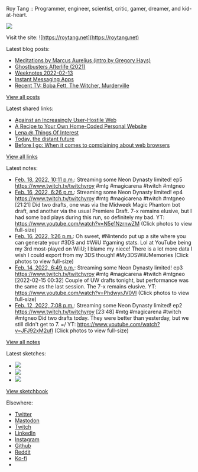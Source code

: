 Roy Tang :: Programmer, engineer, scientist, critic, gamer, dreamer, and kid-at-heart.

![](https://roytang.net/static/img/profile.jpg)

Visit the site: ![https://roytang.net](https://roytang.net)

Latest blog posts:

- [Meditations by Marcus Aurelius (intro by Gregory Hays)](https://roytang.net/2022/02/meditations/)
- [Ghostbusters Afterlife (2021)](https://roytang.net/2022/02/ghostbusters-afterlife/)
- [Weeknotes 2022-02-13](https://roytang.net/2022/02/weeknotes-02-13/)
- [Instant Messaging Apps](https://roytang.net/2022/02/im-apps/)
- [Recent TV: Boba Fett, The Witcher, Murderville](https://roytang.net/2022/02/tv-bobafett-witcher2-murderville/)

[View all posts](https://roytang.net/blog)

Latest shared links:

- [Against an Increasingly User-Hostile Web](https://roytang.net/2022/02/against-an-increasingly-user-hostile-web/)
- [A Recipe to Your Own Home-Coded Personal Website](https://roytang.net/2022/02/a-recipe-to-your-own-home-coded-personal-website/)
- [Lena @ Things Of Interest](https://roytang.net/2022/02/7ed0777d44863e8b7c8959f4cf5092f3/)
- [Today, the distant future](https://roytang.net/2022/02/today-the-distant-future/)
- [Before I go: When it comes to complaining about web browsers](https://roytang.net/2022/02/before-i-go-when-it-comes-to-complaining-about-web-browsers/)

[View all links](https://roytang.net/links)

Latest notes:

- [Feb. 18, 2022, 10:11 p.m.](https://roytang.net/2022/02/1494675861823492102/): Streaming some Neon Dynasty limited! ep5 https://www.twitch.tv/twitchyroy #mtg #magicarena #twitch #mtgneo
- [Feb. 16, 2022, 6:26 p.m.](https://roytang.net/2022/02/1493894475424350208/): Streaming some Neon Dynasty limited! ep4 https://www.twitch.tv/twitchyroy #mtg #magicarena #twitch #mtgneo [21:21] Did two drafts, one was via the Midweek Magic Phantom bot draft, and another via the usual Premiere Draft. 7-x remains elusive, but I had some bad plays during this run, so definitely my bad. YT: https://www.youtube.com/watch?v=N5e1NzrnwZM (Click photos to view full-size)
- [Feb. 16, 2022, 1:26 p.m.](https://roytang.net/2022/02/1493818986571526146/): Oh sweet, #Nintendo put up a site where you can generate your #3DS and #WiiU #gaming stats. Lol at YouTube being my 3rd most-played on WiiU; I blame my niece! There is a lot more data I wish I could export from my 3DS though! #My3DSWiiUMemories (Click photos to view full-size)
- [Feb. 14, 2022, 6:49 p.m.](https://roytang.net/2022/02/1493175547983192064/): Streaming some Neon Dynasty limited! ep3 https://www.twitch.tv/twitchyroy #mtg #magicarena #twitch #mtgneo [2022-02-15 00:32] Couple of UW drafts tonight, but performance was the same as the last session. The 7-x remains elusive. YT: https://www.youtube.com/watch?v=PhdwyrJV0VI (Click photos to view full-size)
- [Feb. 12, 2022, 7:08 p.m.](https://roytang.net/2022/02/1492455575069900805/): Streaming some Neon Dynasty limited! ep2 https://www.twitch.tv/twitchyroy [23:48] #mtg #magicarena #twitch #mtgneo Did two drafts today. They were better than yesterday, but we still didn&#x27;t get to 7. =/ YT: https://www.youtube.com/watch?v=JFJ92xM2ufI (Click photos to view full-size)

[View all notes](https://roytang.net/notes)

Latest sketches:


- ![](https://roytang.net/media/cache/eb/6d/eb6d42690e16874c36049dccfd32b06d.jpg)
- ![](https://roytang.net/media/cache/6c/d5/6cd5b41f73d41026b3f65beeac28a6af.jpg)
- ![](https://roytang.net/media/cache/e5/da/e5da975ee2fed5a25dba802aa7d5ad1c.jpg)

[View sketchbook](https://roytang.net/albums/sketchbook)


Elsewhere:

- [Twitter](https://twitter.com/roytang)
- [Mastodon](https://mastodon.technology/@roytang)
- [Twitch](https://twitch.tv/twitchyroy)
- [LinkedIn](https://www.linkedin.com/in/roytang)
- [Instagram](https://instagram.com/roytang0400)
- [Github](https://github.com/roytang)
- [Reddit](https://reddit.com/u/hungryroy)
- [Ko-fi](https://ko-fi.com/roytang)
- [](mailto:hello@roytang.net)
